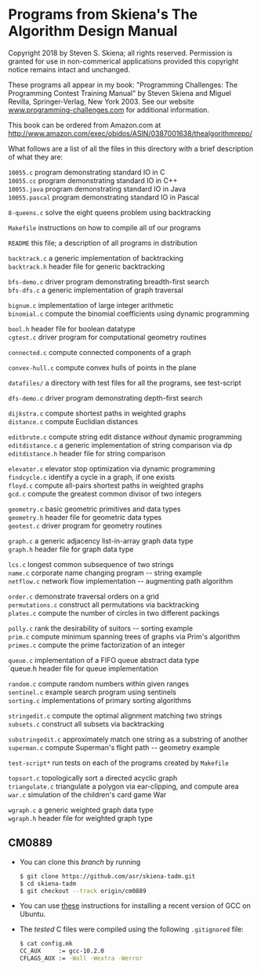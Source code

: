 # Programs from Skiena's The Algorithm Design Manual

Copyright 2018 by Steven S. Skiena; all rights reserved.
Permission is granted for use in non-commerical applications
provided this copyright notice remains intact and unchanged.

These programs all appear in my book:
"Programming Challenges: The Programming Contest Training Manual"
by Steven Skiena and Miguel Revilla, Springer-Verlag, New York 2003.
See our website www.programming-challenges.com for additional information.

This book can be ordered from Amazon.com at
http://www.amazon.com/exec/obidos/ASIN/0387001638/thealgorithmrepo/

What follows are a list of all the files in this directory with a
brief description of what they are:

`10055.c`        program demonstrating standard IO in C\
`10055.cc`       program demonstrating standard IO in C++\
`10055.java`     program demonstrating standard IO in Java\
`10055.pascal`  program demonstrating standard IO in Pascal

`8-queens.c`   solve the eight queens problem using backtracking

`Makefile`     instructions on how to compile all of our programs

`README`       this file; a description of all programs in distribution

`backtrack.c`  a generic implementation of backtracking\
`backtrack.h`  header file for generic backtracking

`bfs-demo.c`   driver program demonstrating breadth-first search\
`bfs-dfs.c`    a generic implementation of graph traversal

`bignum.c`     implementation of large integer arithmetic\
`binomial.c`   compute the binomial coefficients using dynamic programming

`bool.h`       header file for boolean datatype\
`cgtest.c`     driver program for computational geometry routines

`connected.c`  compute connected components of a graph

`convex-hull.c`    compute convex hulls of points in the plane

`datafiles/`   a directory with test files for all the programs, see test-script

`dfs-demo.c`   driver program demonstrating depth-first search

`dijkstra.c`   compute shortest paths in weighted graphs\
`distance.c`   compute Euclidian distances

`editbrute.c`  compute string edit distance *without* dynamic programming\
`editdistance.c`   a generic implementation of string comparison via dp\
`editdistance.h`   header file for string comparison

`elevator.c`   elevator stop optimization via dynamic programming\
`findcycle.c`  identify a cycle in a graph, if one exists\
`floyd.c`      compute all-pairs shortest paths in weighted graphs\
`gcd.c`        compute the greatest common divisor of two integers

`geometry.c`   basic geometric primitives and data types\
`geometry.h`   header file for geometric data types\
`geotest.c`    driver program for geometry routines

`graph.c`      a generic adjacency list-in-array graph data type\
`graph.h`      header file for graph data type

`lcs.c`        longest common subsequence of two strings\
`name.c`       corporate name changing program -- string example\
`netflow.c`    network flow implementation -- augmenting path algorithm

`order.c`      demonstrate traversal orders on a grid\
`permutations.c`   construct all permutations via backtracking\
`plates.c`     compute the number of circles in two different packings

`polly.c`      rank the desirability of suitors -- sorting example\
`prim.c`       compute minimum spanning trees of graphs via Prim's algorithm\
`primes.c`     compute the prime factorization of an integer

`queue.c`      implementation of a FIFO queue abstract data type\
`queue.h      header file for queue implementation

`random.c`     compute random numbers within given ranges\
`sentinel.c`   example search program using sentinels\
`sorting.c`    implementations of primary sorting algorithms

`stringedit.c`     compute the optimal alignment matching two strings\
`subsets.c`    construct all subsets via backtracking

`substringedit.c`  approximately match one string as a substring of another\
`superman.c`   compute Superman's flight path -- geometry example

`test-script*`     run tests on each of the programs created by `Makefile`

`topsort.c`    topologically sort a directed acyclic graph\
`triangulate.c`    triangulate a polygon via ear-clipping, and compute area\
`war.c`        simulation of the children's card game War

`wgraph.c`     a generic weighted graph data type\
`wgraph.h`     header file for weighted graph type

## CM0889

* You can clone this *branch* by running

    ```bash
    $ git clone https://github.com/asr/skiena-tadm.git
    $ cd skiena-tadm
    $ git checkout --track origin/cm0889
    ```

* You can use
[these](https://solarianprogrammer.com/2016/10/07/building-gcc-ubuntu-linux/)
instructions for installing a recent version of GCC on Ubuntu.

* The *tested* C files were compiled using the following `.gitignored`
  file:

    ```bash
    $ cat config.mk
    CC_AUX     := gcc-10.2.0
    CFLAGS_AUX := -Wall -Wextra -Werror
    ```
